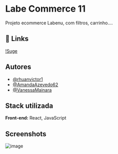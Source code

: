 
# Labe Commerce 11

Projeto ecommerce Labenu, com filtros, carrinho....


## 🔗 Links
[!Suge](https://abundant-bat.surge.sh/)


## Autores

- [@rhuanvictor1](https://github.com/rhuanvictor1)
- [@AmandaAzevedo62](https://github.com/AmandaAzevedo62)
- [@VanessaMainara](https://github.com/VanessaMainara)

## Stack utilizada

**Front-end:** React, JavaScript



## Screenshots

![image](https://user-images.githubusercontent.com/85848796/180583506-533ed3db-54f3-41a9-8b85-e6d3e26607f7.png)
